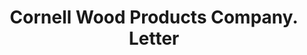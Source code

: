 ---
doi: 10.7916/D89K5P8F
date_other: '1915'
date_other_textual: '1915'
form: correspondence
genre:
- Letters (correspondence)
name:
- Cornell Wood Products Company
object_in_context_url: https://biggert.cul.columbia.edu/items/view/ave_biggert_00172
subject_hierarchical_geographic:
- Chicago, Illinois, United States
subject_name:
- Cornell Wood Products Company
title: Cornell Wood Products Company. Letter
sort_title: Cornell Wood Products Company. Letter
call_number: ave_biggert_00172
coordinates:
- 41.83694444444445,-87.68472222222222
pid: ave_biggert_00172
identifiers: ave_biggert_00172
thumbnail: false
permalink: /biggert/ave_biggert_00172/
layout: iiif-image-page
---